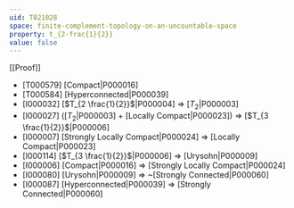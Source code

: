 ```yaml
---
uid: T021028
space: finite-complement-topology-on-an-uncountable-space
property: t_{2-frac{1}{2}}
value: false
---
```

[[Proof]]

* [T000579] [Compact|P000016]
* [T000584] [Hyperconnected|P000039]
* [I000032] [$T_{2 \frac{1}{2}}$|P000004] => [$T_2$|P000003]
* [I000027] ([$T_2$|P000003] + [Locally Compact|P000023]) => [$T_{3 \frac{1}{2}}$|P000006]
* [I000007] [Strongly Locally Compact|P000024] => [Locally Compact|P000023]
* [I000114] [$T_{3 \frac{1}{2}}$|P000006] => [Urysohn|P000009]
* [I000006] [Compact|P000016] => [Strongly Locally Compact|P000024]
* [I000080] [Urysohn|P000009] => ~[Strongly Connected|P000060]
* [I000087] [Hyperconnected|P000039] => [Strongly Connected|P000060]

